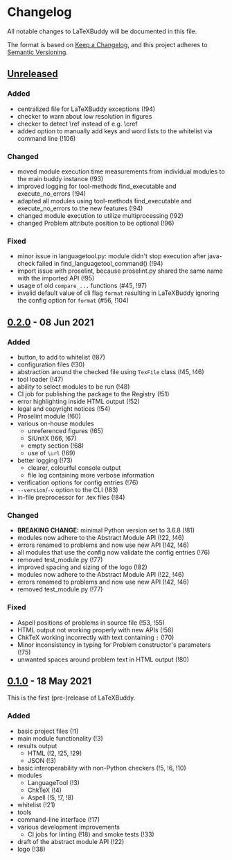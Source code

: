 # Changelog

All notable changes to LaTeXBuddy will be documented in this file.

The format is based on [Keep a Changelog](https://keepachangelog.com/en/1.0.0/),
and this project adheres to [Semantic Versioning](https://semver.org/spec/v2.0.0.html).

## [Unreleased]

### Added
- centralized file for LaTeXBuddy exceptions (!94)
- checker to warn about low resolution in figures
- checker to detect \ref instead of e.g. \cref
- added option to manually add keys and word lists to the whitelist via command line (!106)

### Changed
- moved module execution time measurements from individual modules to the main buddy instance (!93)
- improved logging for tool-methods find_executable and execute_no_errors (!94)
- adapted all modules using tool-methods find_executable and execute_no_errors to the new features (!94)
- changed module execution to utilize multiprocessing (!92)
- changed Problem attribute position to be optional (!96)

### Fixed
- minor issue in languagetool.py: module didn't stop execution after java-check failed in find_languagetool_command() (!94)
- import issue with proselint, because proselint.py shared the same name with the imported API (!95)
- usage of old `compare_...` functions (#45, !97)
- invalid default value of cli flag `format` resulting in LaTeXBuddy ignoring the config option for `format` (#56, !104)

## [0.2.0] - 08 Jun 2021

### Added

- button, to add to whitelist (!87)
- configuration files (!30)
- abstraction around the checked file using `TexFile` class (!45, !46)
- tool loader (!47)
- ability to select modules to be run (!48)
- CI job for publishing the package to the Registry (!51)
- error highlighting inside HTML output (!52)
- legal and copyright notices (!54)
- Proselint module (!60)
- various on-house modules
  - unreferenced figures (!65)
  - SiUnitX (!66, !67)
  - empty section (!68)
  - use of `\url` (!69)
- better logging (!73)
  - clearer, colourful console output
  - file log containing more verbose information
- verification options for config entries (!76)
- `--version`/`-v` option to the CLI (!83)
- in-file preprocessor for .tex files (!84)

### Changed

- **BREAKING CHANGE:** minimal Python version set to 3.6.8 (!81)
- modules now adhere to the Abstract Module API (!22, !46)
- errors renamed to problems and now use new API (!42, !46)
- all modules that use the config now validate the config entries (!76)
- removed test_module.py (!77)
- improved spacing and sizing of the logo (!82)
- modules now adhere to the Abstract Module API (!22, !46)
- errors renamed to problems and now use new API (!42, !46)
- removed test_module.py (!77)

### Fixed

- Aspell positions of problems in source file (!53, !55)
- HTML output not working properly with new APIs (!56)
- ChkTeX working incorrectly with text containing `:` (!70)
- Minor inconsistency in typing for Problem constructor's parameters (!75)
- unwanted spaces around problem text in HTML output (!80)

## [0.1.0] - 18 May 2021

This is the first (pre-)release of LaTeXBuddy.

### Added

- basic project files (!1)
- main module functionality (!3)
- results output
  - HTML (!2, !25, !29)
  - JSON (!3)
- basic interoperability with non-Python checkers (!5, !6, !10)
- modules
  - LanguageTool (!3)
  - ChkTeX (!4)
  - Aspell (!5, !7, !8)
- whitelist (!21)
- tools
- command-line interface (!17)
- various development improvements
  - CI jobs for linting (!18) and smoke tests (!33)
- draft of the abstract module API (!22)
- logo (!38)


[Unreleased]: https://git.rz.tu-bs.de/sw-technik-fahrzeuginformatik/sep/sep-2021/ibr_alg_0/latexbuddy/-/compare/v0.2.0...master
[0.2.0]: https://git.rz.tu-bs.de/sw-technik-fahrzeuginformatik/sep/sep-2021/ibr_alg_0/latexbuddy/-/compare/v0.1.0...v0.2.0
[0.1.0]: https://git.rz.tu-bs.de/sw-technik-fahrzeuginformatik/sep/sep-2021/ibr_alg_0/latexbuddy/-/compare/124d0730...v0.1.0
